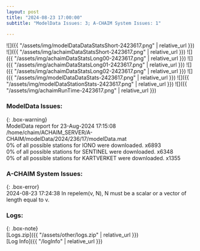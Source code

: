 ```yaml
---
layout: post
title: "2024-08-23 17:00:00"
subtitle: "ModelData Issues: 3; A-CHAIM System Issues: 1"

---
```


![]({{ "/assets/img/modelDataDataStatsShort-2423617.png" | relative_url }})
![]({{ "/assets/img/achaimDataStatsShort-2423617.png" | relative_url }})
![]({{ "/assets/img/achaimDataStatsLong00-2423617.png" | relative_url }})
![]({{ "/assets/img/achaimDataStatsLong01-2423617.png" | relative_url }})
![]({{ "/assets/img/achaimDataStatsLong02-2423617.png" | relative_url }})
![]({{ "/assets/img/modelDataDataStats-2423617.png" | relative_url }})
![]({{ "/assets/img/modelDataStationStats-2423617.png" | relative_url }})
![]({{ "/assets/img/achaimRunTime-2423617.png" | relative_url }})


### ModelData Issues:  
  
{: .box-warning}  
 ModelData report for 23-Aug-2024 17:15:08   
 /home/chaim/ACHAIM_SERVER/A-CHAIM/modelData/2024/236/17/modelData.mat   
 0% of all possible stations for IONO were downloaded. x6893   
 0% of all possible stations for SENTINEL were downloaded. x6348   
 0% of all possible stations for KARTVERKET were downloaded. x1355   
  
### A-CHAIM System Issues:  
  
{: .box-error}  
2024-08-23 17:24:38 In repelem(v, N), N must be a scalar or a vector of length equal to v.  

### Logs:  
  
{: .box-note}  
[Logs.zip]({{ "/assets/other/logs.zip" | relative_url }})  
[Log Info]({{ "/logInfo" | relative_url }})  
